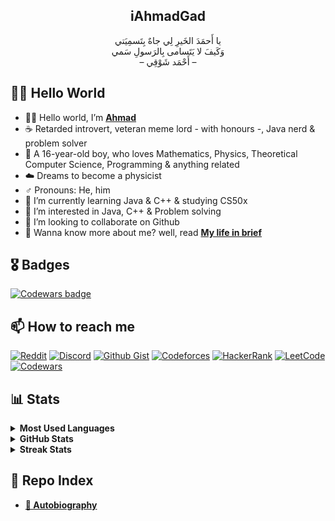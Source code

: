 <h2 align="center">iAhmadGad<br/></h2>
<p align="center">
يا أَحمَدَ الخَيرِ لِي جاهٌ بِتَسمِيَتي <br/>
وَكَيفَ لا يَتَسامى بِالرَسولِ سَمي<br/>
– أَحْمَد شَوْقِي –</p>

## 👋🏼 Hello World
- 👋🏼 Hello world, I’m [**Ahmad**](https://github.com/iAhmadGad/iAhmadGad/blob/main/Autobiography/Ahmad.md)
- ☕ Retarded introvert, veteran meme lord - with honours -, Java nerd & problem solver 
- 🌚 A 16-year-old boy, who loves Mathematics, Physics, Theoretical Computer Science, Programming & anything related
- ☁️ Dreams to become a physicist
- ♂️ Pronouns: He, him
- 🌱 I’m currently learning Java & C++ & studying CS50x
- 👀 I’m interested in Java, C++ & Problem solving
- 💞️ I’m looking to collaborate on Github
- 🧐 Wanna know more about me? well, read [**My life in brief**](https://github.com/iAhmadGad/iAhmadGad/tree/main/Autobiography/My_life_in_brief.md)

## 🎖️ Badges
[![Codewars badge](https://www.codewars.com/users/iAhmadGad/badges/micro)](https://www.codewars.com/users/iAhmadGad)

## 📫 How to reach me
[![Reddit](https://img.shields.io/badge/Reddit-black?style=flat-square&logo=Reddit)](https://www.reddit.com/user/iAhmadGad)
[![Discord](https://img.shields.io/badge/Discord-black?style=flat-square&logo=Discord)](https://discord.com/users/580785454782218270)
[![Github Gist](https://img.shields.io/badge/Github_Gist-black?style=flat-square&logo=Github)](https://gist.github.com/iAhmadGad)
[![Codeforces](https://img.shields.io/badge/Codeforces-black?style=flat-square&logo=Codeforces)](https://codeforces.com/profile/iAhmadGad)
[![HackerRank](https://img.shields.io/badge/HackerRank-black?style=flat-square&logo=HackerRank)](https://www.hackerrank.com/profile/iAhmadGad)
[![LeetCode](https://img.shields.io/badge/LeetCode-black?style=flat-square&logo=LeetCode)](https://leetcode.com/iAhmadGad)
[![Codewars](https://img.shields.io/badge/Codewars-black?style=flat-square&logo=Codewars)](https://www.codewars.com/users/iAhmadGad)

## 📊 Stats
<details>
<summary><b> Most Used Languages </b></summary>
<br/>
<p align="center"><img src="https://github-readme-stats.vercel.app/api/top-langs?username=iAhmadGad&show_icons=true&locale=en&layout=compact" alt="Top Languages"></p> 
</details>

<details>
<summary><b> GitHub Stats </b></summary>
<br/>
<p align="center"><img src="https://github-readme-stats.vercel.app/api?username=iAhmadGad&show_icons=true&locale=en" alt="Stats"></p>
</details>

<details>
<summary><b> Streak Stats</b></summary>
<br/>
<p align="center"><img src="https://github-readme-streak-stats.herokuapp.com/?user=iAhmadGad" alt="Streak Stats"></p>
</details>

## 📄 Repo Index
<!--- [**🎓 Certificates**](https://github.com/iAhmadGad/iAhmadGad/tree/main/Certificates) --->
- [**📝 Autobiography**](https://github.com/iAhmadGad/iAhmadGad/tree/main/Autobiography)

<!--- --->
<!---
iAhmadGad/iAhmadGad is a ✨ special ✨ repository because its `README.md` (this file) appears on your GitHub profile.
You can click the Preview link to take a look at your changes.
--->
